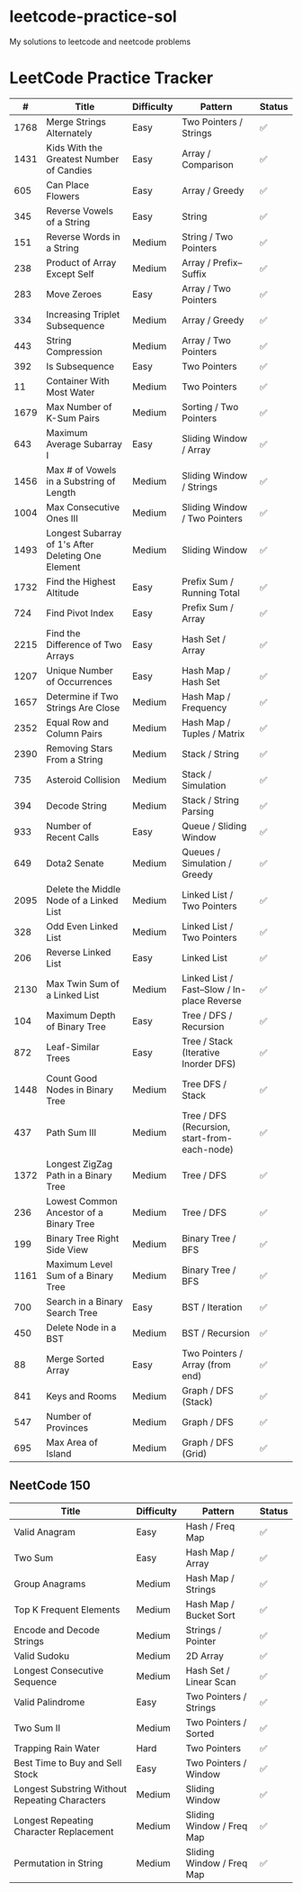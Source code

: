 # leetcode-practice-sol
My solutions to leetcode and neetcode problems


# LeetCode Practice Tracker

| #    | Title                         | Difficulty | Pattern                | Status |
|------|-------------------------------|------------|------------------------|--------|
| 1768 | Merge Strings Alternately     | Easy       | Two Pointers / Strings | ✅     |
| 1431 | Kids With the Greatest Number of Candies | Easy | Array / Comparison     | ✅     |
| 605  | Can Place Flowers              | Easy       | Array / Greedy         | ✅     |
| 345  | Reverse Vowels of a String | Easy | String | ✅ |
| 151  | Reverse Words in a String | Medium | String / Two Pointers | ✅ |
| 238  | Product of Array Except Self | Medium     | Array / Prefix–Suffix  | ✅     |
| 283  | Move Zeroes                  | Easy       | Array / Two Pointers   | ✅     |
| 334  | Increasing Triplet Subsequence | Medium     | Array / Greedy    | ✅     |
| 443  | String Compression  | Medium     | Array / Two Pointers  | ✅     |
| 392 | Is Subsequence  | Easy       | Two Pointers   | ✅     |
| 11 | Container With Most Water | Medium | Two Pointers | ✅ |
| 1679 | Max Number of K-Sum Pairs | Medium | Sorting / Two Pointers | ✅ | 
| 643  | Maximum Average Subarray I  | Easy       | Sliding Window / Array  | ✅     |
| 1456 | Max # of Vowels in a Substring of Length | Medium | Sliding Window / Strings | ✅ |
| 1004 | Max Consecutive Ones III | Medium | Sliding Window / Two Pointers | ✅     |
| 1493 | Longest Subarray of 1's After Deleting One Element | Medium | Sliding Window  | ✅ |
| 1732 | Find the Highest Altitude | Easy | Prefix Sum / Running Total | ✅     |
| 724 | Find Pivot Index | Easy | Prefix Sum / Array | ✅ |
| 2215 | Find the Difference of Two Arrays | Easy | Hash Set / Array | ✅     |
| 1207 | Unique Number of Occurrences | Easy | Hash Map / Hash Set | ✅     |
| 1657 | Determine if Two Strings Are Close | Medium | Hash Map / Frequency | ✅   |
| 2352 | Equal Row and Column Pairs | Medium | Hash Map / Tuples / Matrix | ✅     |
| 2390 | Removing Stars From a String | Medium | Stack / String | ✅     |
| 735  | Asteroid Collision | Medium | Stack / Simulation | ✅     |
| 394 | Decode String | Medium     | Stack / String Parsing | ✅     |
| 933 | Number of Recent Calls   | Easy       | Queue / Sliding Window  | ✅     |
| 649 | Dota2 Senate | Medium     | Queues / Simulation / Greedy  | ✅  
| 2095 | Delete the Middle Node of a Linked List | Medium   | Linked List / Two Pointers | ✅     |
| 328 | Odd Even Linked List | Medium     | Linked List / Two Pointers     | ✅     |
| 206  | Reverse Linked List   | Easy       | Linked List    | ✅     |
| 2130 | Max Twin Sum of a Linked List | Medium | Linked List / Fast–Slow / In-place Reverse| ✅  |
| 104  | Maximum Depth of Binary Tree       | Easy       | Tree / DFS / Recursion | ✅     |
| 872  | Leaf-Similar Trees           | Easy       | Tree / Stack (Iterative Inorder DFS) | ✅     |
| 1448 | Count Good Nodes in Binary Tree | Medium | Tree DFS / Stack | ✅ |
| 437 | Path Sum III | Medium | Tree / DFS (Recursion, start-from-each-node) | ✅ |
| 1372 | Longest ZigZag Path in a Binary Tree | Medium | Tree / DFS | ✅ |
| 236 | Lowest Common Ancestor of a Binary Tree | Medium     | Tree / DFS | ✅     |
| 199  | Binary Tree Right Side View     | Medium     | Binary Tree / BFS      | ✅     |
| 1161 | Maximum Level Sum of a Binary Tree | Medium     | Binary Tree / BFS      | ✅     |
| 700 | Search in a Binary Search Tree | Easy       | BST / Iteration | ✅     |
| 450 | Delete Node in a BST   | Medium     | BST / Recursion       | ✅     |
| 88  | Merge Sorted Array  | Easy       | Two Pointers / Array (from end) | ✅     |
| 841 | Keys and Rooms   | Medium     | Graph / DFS (Stack) | ✅     |
| 547 | Number of Provinces  | Medium     | Graph / DFS    | ✅     |
| 695 | Max Area of Island    | Medium     | Graph / DFS (Grid)  | ✅     |

## NeetCode 150

| Title                     | Difficulty | Pattern                  | Status |
|---------------------------|------------|--------------------------|--------|
| Valid Anagram             | Easy       | Hash / Freq Map          | ✅     |
| Two Sum                   | Easy       | Hash Map / Array         | ✅     |
| Group Anagrams            | Medium     | Hash Map / Strings       | ✅     |
| Top K Frequent Elements   | Medium     | Hash Map / Bucket Sort   | ✅     |
| Encode and Decode Strings | Medium     | Strings / Pointer        | ✅     |
| Valid Sudoku                 | Medium     | 2D Array                  | ✅     |
| Longest Consecutive Sequence | Medium     | Hash Set / Linear Scan    | ✅     |
| Valid Palindrome             | Easy       | Two Pointers / Strings    | ✅     |
| Two Sum II                   | Medium     | Two Pointers / Sorted     | ✅     |
| Trapping Rain Water | Hard       | Two Pointers | ✅      |
| Best Time to Buy and Sell Stock | Easy       | Two Pointers / Window    | ✅     |
| Longest Substring Without Repeating Characters | Medium     | Sliding Window | ✅     |
| Longest Repeating Character Replacement | Medium | Sliding Window / Freq Map | ✅    |
| Permutation in String | Medium     | Sliding Window / Freq Map | ✅      |
